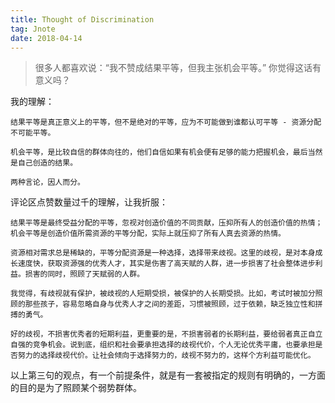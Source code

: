 ```yaml
---
title: Thought of Discrimination
tag: Jnote
date: 2018-04-14
---
```


> 很多人都喜欢说：“我不赞成结果平等，但我主张机会平等。” 你觉得这话有意义吗？

我的理解：

    结果平等是真正意义上的平等，但不是绝对的平等，应为不可能做到谁都认可平等 - 资源分配不可能平等。

    机会平等，是比较自信的群体向往的，他们自信如果有机会便有足够的能力把握机会，最后当然是自己创造的结果。

    两种言论，因人而分。

评论区点赞数量过千的理解，让我折服：

    结果平等是最终受益分配的平等，忽视对创造价值的不同贡献，压抑所有人的创造价值的热情；机会平等是创造价值所需资源的平等分配，实际上就压抑了所有人真去资源的热情。

    资源相对需求总是稀缺的，平等分配资源是一种选择，选择带来歧视。这里的歧视，是对本身成长速度快，获取资源强的优秀人才，其实是伤害了高天赋的人群，进一步损害了社会整体进步利益。损害的同时，照顾了天赋弱的人群。

    我觉得，有歧视就有保护，被歧视的人短期受损，被保护的人长期受损。比如，考试时被加分照顾的那些孩子，容易忽略自身与优秀人才之间的差距，习惯被照顾，过于依赖，缺乏独立性和拼搏的勇气。

    好的歧视，不损害优秀者的短期利益，更重要的是，不损害弱者的长期利益，要给弱者真正自立自强的竞争机会。说到底，组织和社会要承担选择的歧视代价，个人无论优秀平庸，也要承担是否努力的选择歧视代价。让社会倾向于选择努力的，歧视不努力的，这样个方利益可能优化。

以上第三句的观点，有一个前提条件，就是有一套被指定的规则有明确的，一方面的目的是为了照顾某个弱势群体。